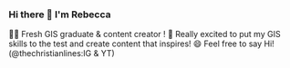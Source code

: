 ### Hi there 👋 I'm Rebecca

👩‍🎓 Fresh GIS graduate & content creator ! 
🛶 Really excited to put my GIS skills to the test and create content that inspires! 
😄 Feel free to say Hi! (@thechristianlines:IG & YT)


